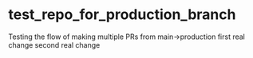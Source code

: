 # test_repo_for_production_branch
Testing the flow of making multiple PRs from main->production
first real change
second real change
